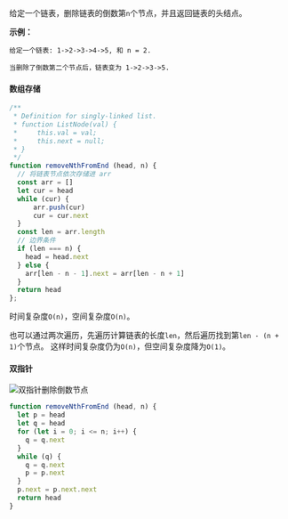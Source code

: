 给定一个链表，删除链表的倒数第`n`个节点，并且返回链表的头结点。

**示例：**
```
给定一个链表: 1->2->3->4->5, 和 n = 2.

当删除了倒数第二个节点后，链表变为 1->2->3->5.
```

#### 数组存储
```js
/**
 * Definition for singly-linked list.
 * function ListNode(val) {
 *     this.val = val;
 *     this.next = null;
 * }
 */
function removeNthFromEnd (head, n) {
  // 将链表节点依次存储进 arr 
  const arr = []
  let cur = head
  while (cur) {
      arr.push(cur)
      cur = cur.next
  }
  const len = arr.length
  // 边界条件
  if (len === n) {
    head = head.next
  } else {
    arr[len - n - 1].next = arr[len - n + 1]
  }
  return head
};
```

时间复杂度`O(n)`，空间复杂度`O(n)`。

也可以通过两次遍历，先遍历计算链表的长度`len`，然后遍历找到第`len - (n + 1)`个节点。 这样时间复杂度仍为`O(n)`，但空间复杂度降为`O(1)`。

#### 双指针
![双指针删除倒数节点](https://pic.leetcode-cn.com/cc43daa8cbb755373ce4c5cd10c44066dc770a34a6d2913a52f8047cbf5e6e56-file_1559548337458)

```js
function removeNthFromEnd (head, n) {
  let p = head
  let q = head
  for (let i = 0; i <= n; i++) {
    q = q.next
  }
  while (q) {
    q = q.next
    p = p.next
  }
  p.next = p.next.next
  return head
}
```